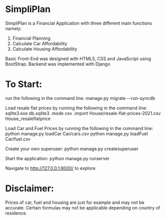 # SimpliPlan

SimpliPlan is a Financial Application with three different main functions namely:
1. Financial Planning
2. Calculate Car Affordability
3. Calculate Housing Affordability

Basic Front-End was designed with HTML5, CSS and JavaScript using BootStrap. Backend was implemented with Django


# To Start:
run the following in the command line: manage.py migrate --run-syncdb

Load resale flat prices by running the following in the command line:
sqlite3.exe db.sqlite3
.mode csv
.import House/resale-flat-prices-2021.csv House_resaleflatprice

Load Car and Fuel Prices by running the following in the command line:
python manage.py loadCar Car/cars.csv
python manage.py loadFuel Car/fuel.csv

Create your own superuser:
python manage.py createsuperuser

Start the application:
python manage.py runserver

Navigate to http://127.0.0.1:8000/ to explore

# Disclaimer:
Prices of car, fuel and housing are just for example and may not be accurate.
Certain formulas may not be applicable depending on country of residence.
